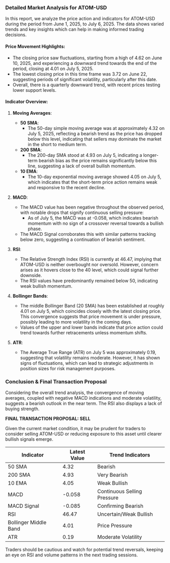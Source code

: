 ### Detailed Market Analysis for ATOM-USD

In this report, we analyze the price action and indicators for ATOM-USD during the period from June 1, 2025, to July 6, 2025. The data shows varied trends and key insights which can help in making informed trading decisions.

#### Price Movement Highlights:
- The closing price saw fluctuations, starting from a high of 4.62 on June 10, 2025, and experiencing a downward trend towards the end of the period, closing at 4.01 on July 5, 2025.
- The lowest closing price in this time frame was 3.72 on June 22, suggesting periods of significant volatility, particularly after this date.
- Overall, there is a quarterly downward trend, with recent prices testing lower support levels.

#### Indicator Overview:
1. **Moving Averages**:
   - **50 SMA**: 
     - The 50-day simple moving average was at approximately 4.32 on July 5, 2025, reflecting a bearish trend as the price has dropped below this level, indicating that sellers may dominate the market in the short to medium term.
   - **200 SMA**:
     - The 200-day SMA stood at 4.93 on July 5, indicating a longer-term bearish bias as the price remains significantly below this line, suggesting a lack of overall bullish momentum.
   - **10 EMA**:
     - The 10-day exponential moving average showed 4.05 on July 5, which indicates that the short-term price action remains weak and responsive to the recent decline.

2. **MACD**:
   - The MACD value has been negative throughout the observed period, with notable drops that signify continuous selling pressure:
     - As of July 5, the MACD was at -0.058, which indicates bearish momentum with no sign of a crossover reversal towards a bullish phase.
   - The MACD Signal corroborates this with similar patterns tracking below zero, suggesting a continuation of bearish sentiment.

3. **RSI**:
   - The Relative Strength Index (RSI) is currently at 46.47, implying that ATOM-USD is neither overbought nor oversold. However, concern arises as it hovers close to the 40 level, which could signal further downside.
   - The RSI values have predominantly remained below 50, indicating weak bullish momentum.

4. **Bollinger Bands**:
   - The middle Bollinger Band (20 SMA) has been established at roughly 4.01 on July 5, which coincides closely with the latest closing price. This convergence suggests that price movement is under pressure, possibly leading to more volatility in the coming days.
   - Values of the upper and lower bands indicate that price action could trend towards further retracements unless momentum shifts.

5. **ATR**:
   - The Average True Range (ATR) on July 5 was approximately 0.19, suggesting that volatility remains moderate. However, it has shown signs of fluctuations, which can lead to strategic adjustments in position sizes for risk management purposes.

### Conclusion & Final Transaction Proposal
Considering the overall trend analysis, the convergence of moving averages, coupled with negative MACD indications and moderate volatility, suggests a bearish outlook in the near term. The RSI also displays a lack of buying strength.

**FINAL TRANSACTION PROPOSAL: SELL** 

Given the current market condition, it may be prudent for traders to consider selling ATOM-USD or reducing exposure to this asset until clearer bullish signals emerge. 

| Indicator             | Latest Value | Trend Indicators       |
|-----------------------|--------------|-------------------------|
| 50 SMA                | 4.32         | Bearish                 |
| 200 SMA               | 4.93         | Very Bearish            |
| 10 EMA                | 4.05         | Weak Bullish            |
| MACD                  | -0.058       | Continuous Selling Pressure |
| MACD Signal           | -0.085       | Confirming Bearish      |
| RSI                   | 46.47        | Uncertain/Weak Bullish  |
| Bollinger Middle Band | 4.01         | Price Pressure          |
| ATR                   | 0.19         | Moderate Volatility      |

Traders should be cautious and watch for potential trend reversals, keeping an eye on RSI and volume patterns in the next trading sessions.